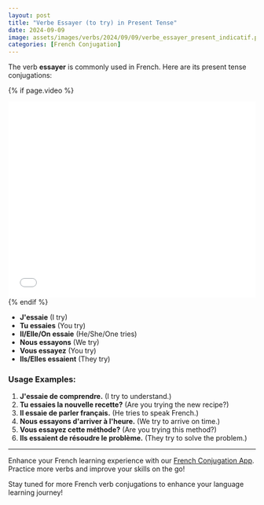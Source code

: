 ```yaml
---
layout: post
title: "Verbe Essayer (to try) in Present Tense"
date: 2024-09-09
image: assets/images/verbs/2024/09/09/verbe_essayer_present_indicatif.png
categories: [French Conjugation]
---
```


The verb **essayer** is commonly used in French. Here are its present tense conjugations:

<!-- Video Embed Section -->
{% if page.video %}
<div class="video-embed">
  <iframe width="100%" height="400" src="{{ page.video | escape }}" frameborder="0" allowfullscreen></iframe>
</div>
{% endif %}

- **J'essaie** (I try)
- **Tu essaies** (You try)
- **Il/Elle/On essaie** (He/She/One tries)
- **Nous essayons** (We try)
- **Vous essayez** (You try)
- **Ils/Elles essaient** (They try)

### Usage Examples:

1. **J'essaie de comprendre.** (I try to understand.)
2. **Tu essaies la nouvelle recette?** (Are you trying the new recipe?)
3. **Il essaie de parler français.** (He tries to speak French.)
4. **Nous essayons d'arriver à l'heure.** (We try to arrive on time.)
5. **Vous essayez cette méthode?** (Are you trying this method?)
6. **Ils essaient de résoudre le problème.** (They try to solve the problem.)

---

Enhance your French learning experience with our [French Conjugation App]({{site.appStore.url}}). Practice more verbs and improve your skills on the go!

Stay tuned for more French verb conjugations to enhance your language learning journey!